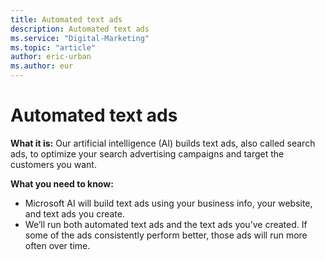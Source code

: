 ```yaml
---
title: Automated text ads
description: Automated text ads
ms.service: "Digital-Marketing"
ms.topic: "article"
author: eric-urban
ms.author: eur
---
```


# Automated text ads

**What it is:**    Our artificial intelligence (AI) builds text ads, also called search ads, to optimize your search advertising campaigns and target the customers you want.

**What you need to know:**
- Microsoft AI will build text ads using your business info, your website, and text ads you create.
- We’ll run both automated text ads and the text ads you’ve created. If some of the ads consistently perform better, those ads will run more often over time.



